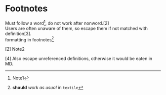 # Footnotes

Must follow a word[^1], do not work after nonword.\[2\]  
Users are often unaware of them, so escape them if not matched with definition\[3\].  
formatting in footnotes[^5]

[^1]: Note1

\[2\] Note2

\[4\] Also escape unreferenced definitions, otherwise it would be eaten in MD.

[^5]: **should** *work* _as usual_ in `textile`
